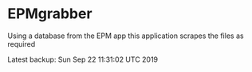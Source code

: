 # EPMgrabber
Using a database from the EPM app this application scrapes the files as required


Latest backup: Sun Sep 22 11:31:02 UTC 2019
